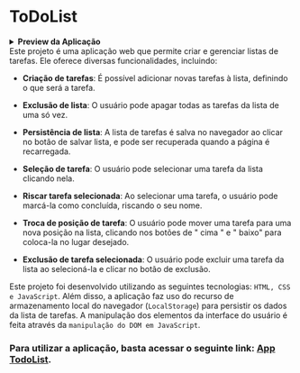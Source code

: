 # ToDoList
<details>
  <summary><strong> Preview da Aplicação </strong></summary>
  <p>Gif do App </p>
  <img src='./src/images/2023-05-05_02-38-40_AdobeExpress.gif' alt="Preview do App" />
</details>
Este projeto é uma aplicação web que permite criar e gerenciar listas de tarefas. Ele oferece diversas funcionalidades, incluindo:

- **Criação de tarefas**: É possível adicionar novas tarefas à lista, definindo o que será a tarefa.

- **Exclusão de lista**: O usuário pode apagar todas as tarefas da lista de uma só vez.

- **Persistência de lista**: A lista de tarefas é salva no navegador ao clicar no botão de salvar lista, e pode ser recuperada quando a página é recarregada.

- **Seleção de tarefa**: O usuário pode selecionar uma tarefa da lista clicando nela.

- **Riscar tarefa selecionada**: Ao selecionar uma tarefa, o usuário pode marcá-la como concluída, riscando o seu nome.

- **Troca de posição de tarefa**: O usuário pode mover uma tarefa para uma nova posição na lista, clicando nos botões de " cima " e " baixo" para coloca-la no lugar desejado.

- **Exclusão de tarefa selecionada**: O usuário pode excluir uma tarefa da lista ao selecioná-la e clicar no botão de exclusão.

Este projeto foi desenvolvido utilizando as seguintes tecnologias: `HTML, CSS e JavaScript`. Além disso, a aplicação faz uso do recurso de armazenamento local do navegador (`LocalStorage`) para persistir os dados da lista de tarefas. A manipulação dos elementos da interface do usuário é feita através da `manipulação do DOM em JavaScript`.

### Para utilizar a aplicação, basta acessar o seguinte link: [App TodoList](https://brunobenunes.github.io/todolist/).

